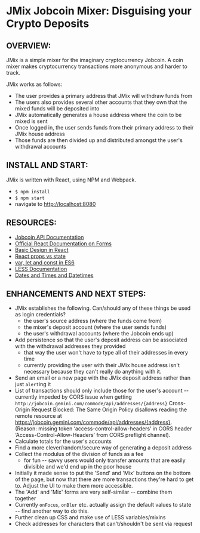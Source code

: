 # JMix Jobcoin Mixer: Disguising your Crypto Deposits

## OVERVIEW:
JMix is a simple mixer for the imaginary cryptocurrency Jobcoin. A coin mixer makes cryptocurrency transactions more anonymous and harder to track.

JMix works as follows:
* The user provides a primary address that JMix will withdraw funds from
* The users also provides several other accounts that they own that the mixed funds will be deposited into
* JMix automatically generates a house address where the coin to be mixed is sent
* Once logged in, the user sends funds from their primary address to their JMix house address
* Those funds are then divided up and distributed amongst the user's withdrawal accounts



## INSTALL AND START:
JMix is written with React, using NPM and Webpack.
* `$ npm install`
* `$ npm start`
* navigate to [http://localhost:8080](http://localhost:8080)


## RESOURCES:
* [Jobcoin API Documentation](https://jobcoin.gemini.com/commode/)
* [Official React Documentation on Forms](https://reactjs.org/docs/forms.html)
* [Basic Design in React](https://reactjs.org/docs/thinking-in-react.html)
* [React props vs state](https://github.com/uberVU/react-guide/blob/master/props-vs-state.md)
* [var, let and const in ES6](https://medium.com/javascript-scene/javascript-es6-var-let-or-const-ba58b8dcde75)
* [LESS Documentation](http://lesscss.org/usage/)
* [Dates and Times and Datetimes](https://docs.microsoft.com/en-us/scripting/javascript/date-and-time-strings-javascript)


## ENHANCEMENTS AND NEXT STEPS:
* JMix establishes the following. Can/should any of these things be used as login credentials?
    - the user's source address (where the funds come from)
    - the mixer's deposit account (where the user sends funds)
    - the user's withdrawal accounts (where the Jobcoin ends up)
* Add persistence so that the user's deposit address can be associated with the withdrawal addresses they provided
    - that way the user won't have to type all of their addresses in every time
    - currently providing the user with their JMix house address isn't necessary because they can't really do anything with it.
* Send an email or a new page with the JMix deposit address rather than just `alert`ing it
* List of transactions should only include those for the user's account -- currently impeded by CORS issue when getting `http://jobcoin.gemini.com/commode/api/addresses/{address}`
        Cross-Origin Request Blocked: The Same Origin Policy disallows reading the remote
        resource at https://jobcoin.gemini.com/commode/api/addresses/{address}.
        (Reason: missing token ‘access-control-allow-headers’ in CORS header
        ‘Access-Control-Allow-Headers’ from CORS preflight channel).
* Calculate totals for the user's accounts
* Find a more clever/random/secure way of generating a deposit address
* Collect the modulus of the division of funds as a fee
    - for fun -- savvy users would only transfer amounts that are easily divisible and we'd end up in the poor house
* Initially it made sense to put the 'Send' and 'Mix' buttons on the bottom of the page, but now that there are more transactions they're hard to get to. Adjust the UI to make them more accessible.    
* The 'Add' and 'Mix' forms are very self-similar -- combine them together
* Currently `onFocus`, `onBlur` etc. actually assign the default values to state -- find another way to do this.
* Further clean up CSS and make use of LESS variables/mixins
* Check addresses for characters that can't/shouldn't be sent via request
